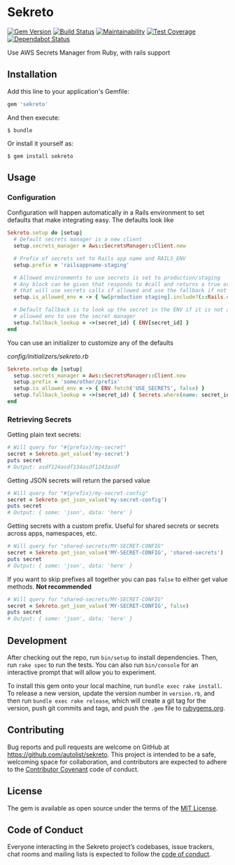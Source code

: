 # Sekreto

[![Gem Version](https://badge.fury.io/rb/sekreto.svg)](https://badge.fury.io/rb/sekreto)
[![Build Status](https://travis-ci.org/autolist/sekreto.svg?branch=master)](https://travis-ci.org/autolist/sekreto)
[![Maintainability](https://api.codeclimate.com/v1/badges/3f03647e9b305f1626de/maintainability)](https://codeclimate.com/github/autolist/sekreto/maintainability)
[![Test Coverage](https://api.codeclimate.com/v1/badges/3f03647e9b305f1626de/test_coverage)](https://codeclimate.com/github/autolist/sekreto/test_coverage)
[![Dependabot Status](https://api.dependabot.com/badges/status?host=github&repo=autolist/sekreto)](https://dependabot.com)

Use AWS Secrets Manager from Ruby, with rails support

## Installation

Add this line to your application's Gemfile:

```ruby
gem 'sekreto'
```

And then execute:

    $ bundle

Or install it yourself as:

    $ gem install sekreto

## Usage

### Configuration

Configuration will happen automatically in a Rails environment to set defaults
that make integrating easy. The defaults look like

```ruby
Sekreto.setup do |setup|
  # Default secrets manager is a new client
  setup.secrets_manager = Aws::SecretsManager::Client.new

  # Prefix of secrets set to Rails app name and RAILS_ENV
  setup.prefix = 'railsappname-staging'

  # Allowed environments to use secrets is set to production/staging
  # Any block can be given that responds to #call and returns a true or false
  # that will use secrets calls if allowed and use the fallback if not
  setup.is_allowed_env = -> { %w[production staging].include?(::Rails.env) }

  # Default fallback is to look up the secret in the ENV if it is not an
  # allowed env to use the secret manager
  setup.fallback_lookup = ->(secret_id) { ENV[secret_id] }
end
```

You can use an initializer to customize any of the defaults

_config/initializers/sekreto.rb_
```ruby
Sekreto.setup do |setup|
  setup.secrets_manager = Aws::SecretsManager::Client.new
  setup.prefix = 'some/other/prefix'
  setup.is_allowed_env = -> { ENV.fetch('USE_SECRETS', false) }
  setup.fallback_lookup = ->(secret_id) { Secrets.where(name: secret_id).pluck(:value).first }
end
```

### Retrieving Secrets

Getting plain text secrets:

```ruby
# Will query for "#{prefix}/my-secret"
secret = Sekreto.get_value('my-secret')
puts secret
# Output: asdf124asdf134asdf1243asdf
```

Getting JSON secrets will return the parsed value

```ruby
# Will query for "#{prefix}/my-secret-config"
secret = Sekreto.get_json_value('my-secret-config')
puts secret
# Output: { some: 'json', data: 'here' }
```

Getting secrets with a custom prefix. Useful for shared secrets or secrets
across apps, namespaces, etc.

```ruby
# Will query for "shared-secrets/MY-SECRET-CONFIG"
secret = Sekreto.get_json_value('MY-SECRET-CONFIG', 'shared-secrets')
puts secret
# Output: { some: 'json', data: 'here' }
```

If you want to skip prefixes all together you can pas `false` to either
get value methods. **Not recommended**

```ruby
# Will query for "shared-secrets/MY-SECRET-CONFIG"
secret = Sekreto.get_json_value('MY-SECRET-CONFIG', false)
puts secret
# Output: { some: 'json', data: 'here' }
```

## Development

After checking out the repo, run `bin/setup` to install dependencies. Then, run `rake spec` to run the tests. You can also run `bin/console` for an interactive prompt that will allow you to experiment.

To install this gem onto your local machine, run `bundle exec rake install`. To release a new version, update the version number in `version.rb`, and then run `bundle exec rake release`, which will create a git tag for the version, push git commits and tags, and push the `.gem` file to [rubygems.org](https://rubygems.org).

## Contributing

Bug reports and pull requests are welcome on GitHub at https://github.com/autolist/sekreto. This project is intended to be a safe, welcoming space for collaboration, and contributors are expected to adhere to the [Contributor Covenant](http://contributor-covenant.org) code of conduct.

## License

The gem is available as open source under the terms of the [MIT License](https://opensource.org/licenses/MIT).

## Code of Conduct

Everyone interacting in the Sekreto project’s codebases, issue trackers, chat rooms and mailing lists is expected to follow the [code of conduct](https://github.com/[USERNAME]/sekreto/blob/master/CODE_OF_CONDUCT.md).
